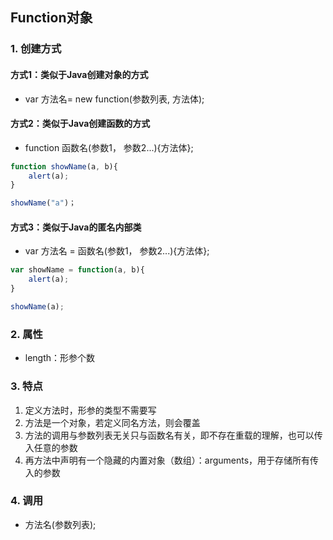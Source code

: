 ## Function对象

### 1. 创建方式

#### 方式1：类似于Java创建对象的方式

- var 方法名= new function(参数列表, 方法体);

#### 方式2：类似于Java创建函数的方式

- function 函数名(参数1， 参数2...){方法体};

```javascript
function showName(a, b){
	alert(a);
}

showName("a")；
```

#### 方式3：类似于Java的匿名内部类

- var 方法名 = 函数名(参数1， 参数2...){方法体};

```javascript
var showName = function(a, b){
	alert(a);
}

showName(a);
```

### 2. 属性

- length：形参个数

### 3. 特点

1. 定义方法时，形参的类型不需要写
2. 方法是一个对象，若定义同名方法，则会覆盖
3. 方法的调用与参数列表无关只与函数名有关，即不存在重载的理解，也可以传入任意的参数
4. 再方法中声明有一个隐藏的内置对象（数组）：arguments，用于存储所有传入的参数

### 4. 调用

- 方法名(参数列表);

 